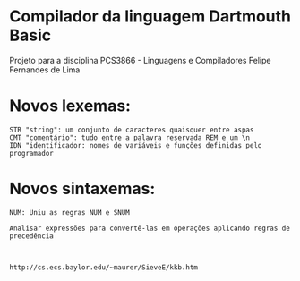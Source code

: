 # Compilador da linguagem Dartmouth Basic
Projeto para a disciplina PCS3866 - Linguagens e Compiladores
Felipe Fernandes de Lima

# Novos lexemas:
    STR "string": um conjunto de caracteres quaisquer entre aspas
    CMT "comentário": tudo entre a palavra reservada REM e um \n
    IDN "identificador: nomes de variáveis e funções definidas pelo programador

# Novos sintaxemas:
    NUM: Uniu as regras NUM e SNUM

    Analisar expressões para convertê-las em operações aplicando regras de precedência



    http://cs.ecs.baylor.edu/~maurer/SieveE/kkb.htm